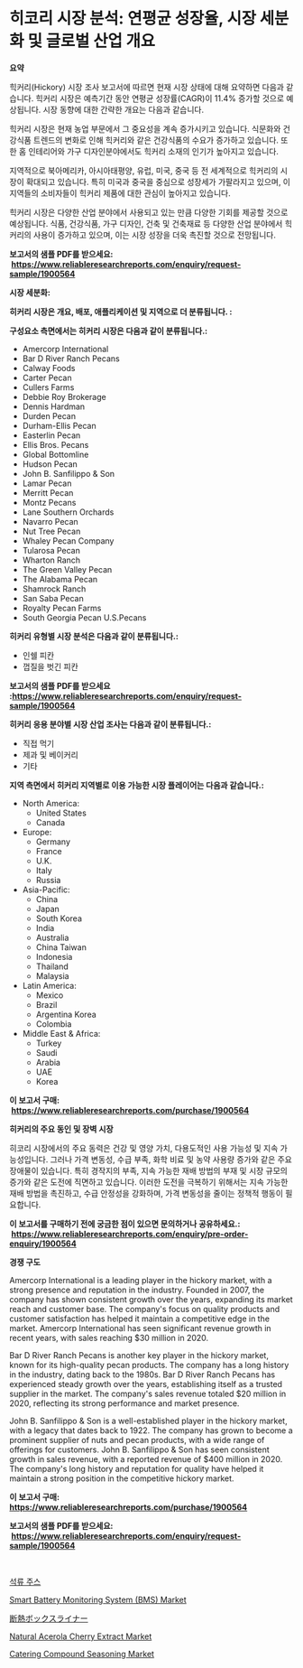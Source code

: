<p><h1>히코리 시장 분석: 연평균 성장율, 시장 세분화 및 글로벌 산업 개요</h1></p><p><strong>요약</strong></p>
<p><p>힉커리(Hickory) 시장 조사 보고서에 따르면 현재 시장 상태에 대해 요약하면 다음과 같습니다. 힉커리 시장은 예측기간 동안 연평균 성장률(CAGR)이 11.4% 증가할 것으로 예상됩니다. 시장 동향에 대한 간략한 개요는 다음과 같습니다.</p><p>힉커리 시장은 현재 농업 부문에서 그 중요성을 계속 증가시키고 있습니다. 식문화와 건강식품 트렌드의 변화로 인해 힉커리와 같은 건강식품의 수요가 증가하고 있습니다. 또한 홈 인테리어와 가구 디자인분야에서도 힉커리 소재의 인기가 높아지고 있습니다.</p><p>지역적으로 북아메리카, 아시아태평양, 유럽, 미국, 중국 등 전 세계적으로 힉커리의 시장이 확대되고 있습니다. 특히 미국과 중국을 중심으로 성장세가 가팔라지고 있으며, 이 지역들의 소비자들이 힉커리 제품에 대한 관심이 높아지고 있습니다.</p><p>힉커리 시장은 다양한 산업 분야에서 사용되고 있는 만큼 다양한 기회를 제공할 것으로 예상됩니다. 식품, 건강식품, 가구 디자인, 건축 및 건축재료 등 다양한 산업 분야에서 힉커리의 사용이 증가하고 있으며, 이는 시장 성장을 더욱 촉진할 것으로 전망됩니다.</p></p>
<p><strong>보고서의 샘플 PDF를 받으세요: &nbsp;<a href="https://www.reliableresearchreports.com/enquiry/request-sample/1900564">https://www.reliableresearchreports.com/enquiry/request-sample/1900564</a></strong></p>
<p><strong>시장 세분화:</strong></p>
<p><strong> 히커리 시장은 개요, 배포, 애플리케이션 및 지역으로 더 분류됩니다. :</strong></p>
<p><strong>구성요소 측면에서는 히커리 시장은 다음과 같이 분류됩니다.:</strong></p>
<p><ul><li>Amercorp International</li><li>Bar D River Ranch Pecans</li><li>Calway Foods</li><li>Carter Pecan</li><li>Cullers Farms</li><li>Debbie Roy Brokerage</li><li>Dennis Hardman</li><li>Durden Pecan</li><li>Durham-Ellis Pecan</li><li>Easterlin Pecan</li><li>Ellis Bros. Pecans</li><li>Global Bottomline</li><li>Hudson Pecan</li><li>John B. Sanfilippo & Son</li><li>Lamar Pecan</li><li>Merritt Pecan</li><li>Montz Pecans</li><li>Lane Southern Orchards</li><li>Navarro Pecan</li><li>Nut Tree Pecan</li><li>Whaley Pecan Company</li><li>Tularosa Pecan</li><li>Wharton Ranch</li><li>The Green Valley Pecan</li><li>The Alabama Pecan</li><li>Shamrock Ranch</li><li>San Saba Pecan</li><li>Royalty Pecan Farms</li><li>South Georgia Pecan
    U.S.Pecans</li></ul></p>
<p><strong> 히커리 유형별 시장 분석은 다음과 같이 분류됩니다.:</strong></p>
<p><ul><li>인쉘 피칸</li><li>껍질을 벗긴 피칸</li></ul></p>
<p><strong>보고서의 샘플 PDF를 받으세요 :<a href="https://www.reliableresearchreports.com/enquiry/request-sample/1900564">https://www.reliableresearchreports.com/enquiry/request-sample/1900564</a></strong></p>
<p><strong> 히커리 응용 분야별 시장 산업 조사는 다음과 같이 분류됩니다.:</strong></p>
<p><ul><li>직접 먹기</li><li>제과 및 베이커리</li><li>기타</li></ul></p>
<p><strong>지역 측면에서 히커리 지역별로 이용 가능한 시장 플레이어는 다음과 같습니다.:</strong></p>
<p><ul>
    <li>
        North America:
        <ul>
            <li>United States</li>
            <li>Canada</li>
        </ul>
    </li>
    <li>
        Europe:
        <ul>
            <li>Germany</li>
            <li>France</li>
            <li>U.K.</li>
            <li>Italy</li>
            <li>Russia</li>
        </ul>
    </li>
    <li>
        Asia-Pacific:
        <ul>
            <li>China</li>
            <li>Japan</li>
            <li>South Korea</li>
            <li>India</li>
            <li>Australia</li>
            <li>China Taiwan</li>
            <li>Indonesia</li>
            <li>Thailand</li>
            <li>Malaysia</li>
        </ul>
    </li>
    <li>
        Latin America:
        <ul>
            <li>Mexico</li>
            <li>Brazil</li>
            <li>Argentina Korea</li>
            <li>Colombia</li>
        </ul>
    </li>
    <li>
        Middle East & Africa:
        <ul>
            <li>Turkey</li>
            <li>Saudi</li>
            <li>Arabia</li>
            <li>UAE</li>
            <li>Korea</li>
        </ul>
    </li>
    </ul></p>
<p><strong>이 보고서 구매: &nbsp;<a href="https://www.reliableresearchreports.com/purchase/1900564">https://www.reliableresearchreports.com/purchase/1900564</a></strong></p>
<p><strong>히커리의 주요 동인 및 장벽 시장</strong></p>
<p><p>히코리 시장에서의 주요 동력은 건강 및 영양 가치, 다용도적인 사용 가능성 및 지속 가능성입니다. 그러나 가격 변동성, 수급 부족, 화학 비료 및 농약 사용량 증가와 같은 주요 장애물이 있습니다. 특히 경작지의 부족, 지속 가능한 재배 방법의 부재 및 시장 규모의 증가와 같은 도전에 직면하고 있습니다. 이러한 도전을 극복하기 위해서는 지속 가능한 재배 방법을 촉진하고, 수급 안정성을 강화하며, 가격 변동성을 줄이는 정책적 행동이 필요합니다.</p></p>
<p><strong>이 보고서를 구매하기 전에 궁금한 점이 있으면 문의하거나 공유하세요.: &nbsp;<a href="https://www.reliableresearchreports.com/enquiry/pre-order-enquiry/1900564">https://www.reliableresearchreports.com/enquiry/pre-order-enquiry/1900564</a></strong></p>
<p><strong>경쟁 구도</strong></p>
<p><p>Amercorp International is a leading player in the hickory market, with a strong presence and reputation in the industry. Founded in 2007, the company has shown consistent growth over the years, expanding its market reach and customer base. The company's focus on quality products and customer satisfaction has helped it maintain a competitive edge in the market. Amercorp International has seen significant revenue growth in recent years, with sales reaching $30 million in 2020.</p><p>Bar D River Ranch Pecans is another key player in the hickory market, known for its high-quality pecan products. The company has a long history in the industry, dating back to the 1980s. Bar D River Ranch Pecans has experienced steady growth over the years, establishing itself as a trusted supplier in the market. The company's sales revenue totaled $20 million in 2020, reflecting its strong performance and market presence.</p><p>John B. Sanfilippo & Son is a well-established player in the hickory market, with a legacy that dates back to 1922. The company has grown to become a prominent supplier of nuts and pecan products, with a wide range of offerings for customers. John B. Sanfilippo & Son has seen consistent growth in sales revenue, with a reported revenue of $400 million in 2020. The company's long history and reputation for quality have helped it maintain a strong position in the competitive hickory market.</p></p>
<p><strong>이 보고서 구매: &nbsp; <a href="https://www.reliableresearchreports.com/purchase/1900564">https://www.reliableresearchreports.com/purchase/1900564</a></strong></p>
<p><strong>보고서의 샘플 PDF를 받으세요: &nbsp;<a href="https://www.reliableresearchreports.com/enquiry/request-sample/1900564">https://www.reliableresearchreports.com/enquiry/request-sample/1900564</a></strong><strong></strong></p>
<p>&nbsp;</p>
<p><p><a href="https://github.com/plelbej847484502/Market-Research-Report-List-1/blob/main/79568631630.md">석류 주스</a></p><p><a href="https://issuu.com/reportprime-2/docs/smart-battery-monitoring-system-bms-market-size-20">Smart Battery Monitoring System (BMS) Market</a></p><p><a href="https://github.com/dzy793153605/Market-Research-Report-List-1/blob/main/47870601969.md">断熱ボックスライナー</a></p><p><a href="https://issuu.com/reportprime-2/docs/natural-acerola-cherry-extract-market-size-2030.pp">Natural Acerola Cherry Extract Market</a></p><p><a href="https://view.publitas.com/reportprime-1/catering-compound-seasoning-market-size-growing-and-forecasted-for-period-from-2024-2031-and-provides-complete-market-analysis-of-this-market/">Catering Compound Seasoning Market</a></p></p>